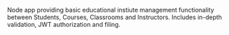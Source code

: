 Node app providing basic educational instiute management functionality between Students, Courses, Classrooms and Instructors.
Includes in-depth validation, JWT authorization and filing.
